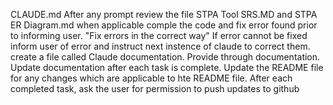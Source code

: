 CLAUDE.md
After any prompt review the file STPA Tool SRS.MD and STPA ER Diagram.md
when applicable comple the code and fix error found prior to informing user.
"Fix errors in the correct way"
If error cannot be fixed inform user of error and instruct next instence of claude to correct them.
create a file called Claude documentation.  Provide through documentation.  Update documentation after each task is complete.
Update the README file for any changes which are applicable to hte README file.
After each completed task, ask the user for permission to push updates to github

